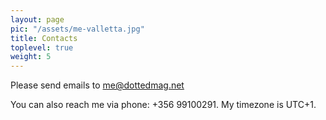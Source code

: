 ```yaml
---
layout: page
pic: "/assets/me-valletta.jpg"
title: Contacts
toplevel: true
weight: 5
---
```

Please send emails to [me@dottedmag.net](mailto:me@dottedmag.net)

You can also reach me via phone: +356 99100291. My timezone is UTC+1.
